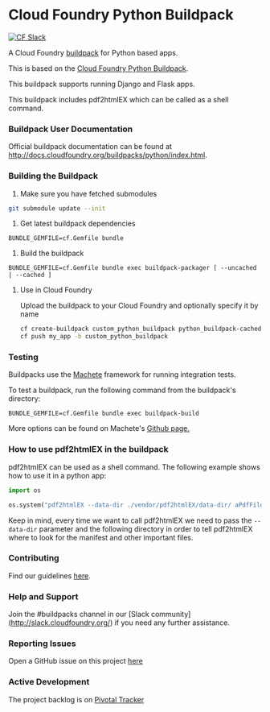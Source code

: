 # Cloud Foundry Python Buildpack
[![CF Slack](https://s3.amazonaws.com/buildpacks-assets/buildpacks-slack.svg)](http://slack.cloudfoundry.org)


A Cloud Foundry [buildpack](http://docs.cloudfoundry.org/buildpacks/) for Python based apps.

This is based on the [Cloud Foundry Python Buildpack](https://github.com/cloudfoundry/python-buildpack).

This buildpack supports running Django and Flask apps.

This buildpack includes pdf2htmlEX which can be called as a shell command.

### Buildpack User Documentation

Official buildpack documentation can be found at http://docs.cloudfoundry.org/buildpacks/python/index.html.

### Building the Buildpack

1. Make sure you have fetched submodules

  ```bash
  git submodule update --init
  ```

1. Get latest buildpack dependencies

  ```shell
  BUNDLE_GEMFILE=cf.Gemfile bundle
  ```

1. Build the buildpack

  ```shell
  BUNDLE_GEMFILE=cf.Gemfile bundle exec buildpack-packager [ --uncached | --cached ]
  ```

1. Use in Cloud Foundry

    Upload the buildpack to your Cloud Foundry and optionally specify it by name

    ```bash
    cf create-buildpack custom_python_buildpack python_buildpack-cached-custom.zip 1
    cf push my_app -b custom_python_buildpack
    ```

### Testing
Buildpacks use the [Machete](https://github.com/cloudfoundry/machete) framework for running integration tests.

To test a buildpack, run the following command from the buildpack's directory:

```
BUNDLE_GEMFILE=cf.Gemfile bundle exec buildpack-build
```

More options can be found on Machete's [Github page.](https://github.com/cloudfoundry/machete)

### How to use pdf2htmlEX in the buildpack

pdf2htmlEX can be used as a shell command. The following example shows how to use it in a python app:
```python
import os

os.system("pdf2htmlEX --data-dir ./vendor/pdf2htmlEX/data-dir/ aPdfFile.pdf anHtmlFile.html"
```
Keep in mind, every time we want to call pdf2htmlEX we need to pass the ```--data-dir``` parameter and the following directory in order to tell pdf2htmlEX where to look for the manifest and other important files. 

### Contributing

Find our guidelines [here](./CONTRIBUTING.md).

### Help and Support

Join the #buildpacks channel in our [Slack community] (http://slack.cloudfoundry.org/) if you need any further assistance.

### Reporting Issues

Open a GitHub issue on this project [here](https://github.com/cloudfoundry/python-buildpack/issues/new)

### Active Development

The project backlog is on [Pivotal Tracker](https://www.pivotaltracker.com/projects/1042066)
